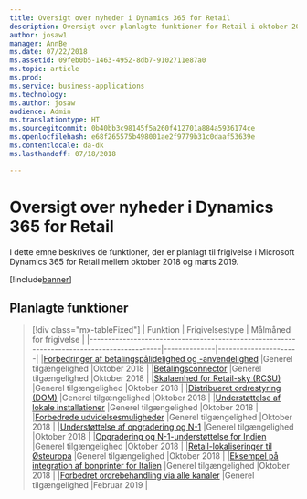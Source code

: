 ```yaml
---
title: Oversigt over nyheder i Dynamics 365 for Retail
description: Oversigt over planlagte funktioner for Retail i oktober 2018
author: josaw1
manager: AnnBe
ms.date: 07/22/2018
ms.assetid: 09feb0b5-1463-4952-8db7-9102711e87a0
ms.topic: article
ms.prod: 
ms.service: business-applications
ms.technology: 
ms.author: josaw
audience: Admin
ms.translationtype: HT
ms.sourcegitcommit: 0b40bb3c98145f5a260f412701a884a5936174ce
ms.openlocfilehash: e68f265575b498001ae2f9779b31c0daaf53639e
ms.contentlocale: da-dk
ms.lasthandoff: 07/18/2018

---
```

# <a name="summary-of-whats-new-in-dynamics-365-for-retail"></a>Oversigt over nyheder i Dynamics 365 for Retail

I dette emne beskrives de funktioner, der er planlagt til frigivelse i Microsoft Dynamics 365 for Retail mellem oktober 2018 og marts 2019. 


[!include[banner](../../includes/banner.md)]

## <a name="planned-features"></a>Planlagte funktioner

> [!div class="mx-tableFixed"]
> | Funktion                                                                                   | Frigivelsestype | Målmåned for frigivelse |
> |-------------------------------------------------------------------------------------------|--------------|----------------------|
> |[Forbedringer af betalingspålidelighed og -anvendelighed](payment-processing.md)                    |Generel tilgængelighed            |Oktober 2018          |
> |[Betalingsconnector](payment-connector.md)                                        |Generel tilgængelighed            |Oktober 2018          |
> |[Skalaenhed for Retail-sky (RCSU)](retail-cloud-scale-unit.md)                                      |Generel tilgængelighed           |Oktober 2018          |
> |[Distribueret ordrestyring (DOM)](distributed-order-management.md)                      |Generel tilgængelighed            |Oktober 2018          |
> |[Understøttelse af lokale installationer](support-premises-local-business-data-deployments.md)       |Generel tilgængelighed            |Oktober 2018          |
> |[Forbedrede udvidelsesmuligheder](improved-extensibility.md)                                        |Generel tilgængelighed           |Oktober 2018          |
> |[Understøttelse af opgradering og N-1](support-upgrade-n-1-ax2012.md)                               |Generel tilgængelighed            |Oktober 2018          |
> |[Opgradering og N-1-understøttelse for Indien](retail-upgrade-n-1-india.md)                           |Generel tilgængelighed           |Oktober 2018          |
> |[Retail-lokaliseringer til Østeuropa](retail-localization-eastern-europe.md)            |Generel tilgængelighed         |Oktober 2018          |
> |[Eksempel på integration af bonprinter for Italien](fiscal-printer-integration-sample-italy.md)  |Generel tilgængelighed         |Oktober 2018          |
> |[Forbedret ordrebehandling via alle kanaler](improved-omni-channel-order-processing.md)        |Generel tilgængelighed         |Februar 2019         |


